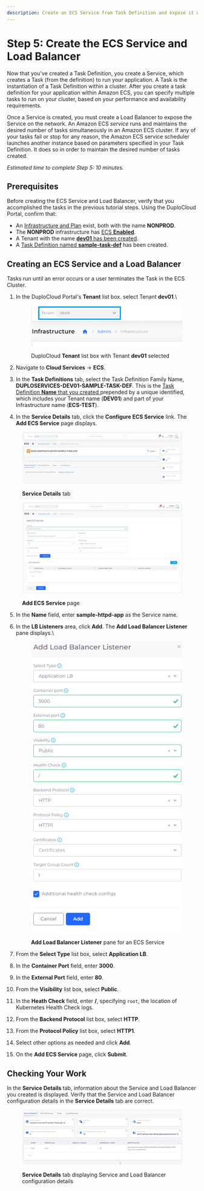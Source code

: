 ```yaml
---
description: Create an ECS Service from Task Definition and expose it with a Load Balancer
---
```


# Step 5: Create the ECS Service and Load Balancer

Now that you've created a Task Definition, you create a Service, which creates a Task (from the definition) to run your application. A Task is the instantiation of a Task Definition within a cluster. After you create a task definition for your application within Amazon ECS, you can specify multiple tasks to run on your cluster, based on your performance and availability requirements.&#x20;

Once a Service is created, you must create a Load Balancer to expose the Service on the network. An Amazon ECS _service_ runs and maintains the desired number of tasks simultaneously in an Amazon ECS cluster.  If any of your tasks fail or stop for any reason, the Amazon ECS service scheduler launches another instance based on parameters specified in your Task Definition. It does so in order to maintain the desired number of tasks created.

_Estimated time to complete Step 5: 10 minutes._

## Prerequisites <a href="#id-0-toc-title" id="id-0-toc-title"></a>

Before creating the ECS Service and Load Balancer, verify that you accomplished the tasks in the previous tutorial steps. Using the DuploCloud Portal, confirm that:

* An [Infrastructure and Plan](../step-1-infrastructure.md) exist, both with the name **NONPROD**.
* The **NONPROD** infrastructure has [ECS **Enabled**](../step-1-infrastructure.md#check-your-work).&#x20;
* A Tenant with the name [**dev01** has been created](../step-2-tenant.md).
* A [Task Definition named **sample-task-def**](step-4-create-app-via-ecs.md) has been created.

## Creating an ECS Service and a Load Balancer&#x20;

Tasks run until an error occurs or a user terminates the Task in the ECS Cluster.

1.  In the DuploCloud Portal's **Tenant** list box. select Tenant **dev01**.\


    <div align="left">

    <figure><img src="../../../.gitbook/assets/tenant_dev01 (5).png" alt=""><figcaption><p>DuploCloud <strong>Tenant</strong> list box with Tenant <strong>dev01</strong> selected</p></figcaption></figure>

    </div>


2. Navigate to **Cloud Services** -> **ECS**.
3. In the **Task Definitions** tab, select the Task Definition Family Name, **DUPLOSERVICES-DEV01-SAMPLE-TASK-DEF**. This is the [Task Definition **Name** that you created ](step-4-create-app-via-ecs.md#creating-a-task-definition)prepended by a unique identified, which includes your Tenant name (**DEV01**) and part of your Infrastructure name (**ECS-TEST**).&#x20;
4. In the **Service Details** tab, click the **Configure ECS Service** link. The **Add ECS Service** page displays.

<figure><img src="../../../.gitbook/assets/screenshot-nimbusweb.me-2024.02.17-16_53_00.png" alt=""><figcaption><p><strong>Service Details</strong> tab </p></figcaption></figure>

<figure><img src="../../../.gitbook/assets/screenshot-nimbusweb.me-2024.02.17-16_57_05.png" alt=""><figcaption><p><strong>Add ECS Service</strong> page</p></figcaption></figure>

5. In the **Name** field, enter **sample-httpd-app** as the Service name.
6.  In the **LB Listeners** area, click **Add**. The **Add Load Balancer Listener** pane displays.\


    <div align="left">

    <figure><img src="../../../.gitbook/assets/dockerq.png" alt=""><figcaption><p><strong>Add Load Balancer Listener</strong> pane for an ECS Service</p></figcaption></figure>

    </div>


7. From the **Select Type** list box, select **Application LB**.
8. In the **Container Port** field, enter **3000**.
9. In the **External Port** field, enter **80**.
10. From the **Visibility** list box, select **Public**.
11. In the **Heath Check** field, enter **/**, specifying `root`, the location of Kubernetes Health Check logs.
12. From the **Backend Protocol** list box, select **HTTP**.
13. From the **Protocol Policy** list box, select **HTTP1**.
14. Select other options as needed and click **Add**.
15. On the **Add ECS Service** page, click **Submit**.&#x20;

## Checking Your Work

In the **Service Details** tab, information about the Service and Load Balancer you created is displayed. Verify that the Service and Load Balancer configuration details in the **Service Details** tab are correct.

<figure><img src="../../../.gitbook/assets/screenshot-nimbusweb.me-2024.02.17-17_10_40.png" alt=""><figcaption><p><strong>Service Details</strong> tab displaying Service and Load Balancer configuration details</p></figcaption></figure>

